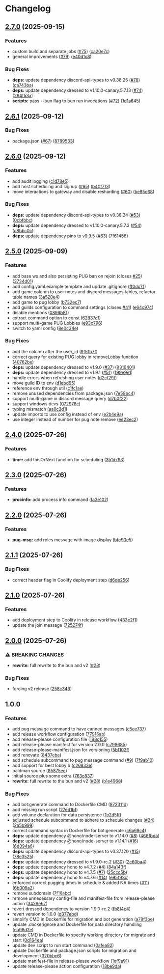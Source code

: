 # Changelog

## [2.7.0](https://github.com/HardCarryClub/bald-man-bot/compare/v2.6.1...v2.7.0) (2025-09-15)


### Features

* custom build and separate jobs ([#75](https://github.com/HardCarryClub/bald-man-bot/issues/75)) ([ca20e7c](https://github.com/HardCarryClub/bald-man-bot/commit/ca20e7c8fd2657d350c763c2b0153e94fdcf2dd1))
* general improvements ([#79](https://github.com/HardCarryClub/bald-man-bot/issues/79)) ([e40d1c8](https://github.com/HardCarryClub/bald-man-bot/commit/e40d1c8e1f109a657ff49d9389bef888d901ab7f))


### Bug Fixes

* **deps:** update dependency discord-api-types to v0.38.25 ([#78](https://github.com/HardCarryClub/bald-man-bot/issues/78)) ([ca743ba](https://github.com/HardCarryClub/bald-man-bot/commit/ca743ba71e73c2fac05a61481f2a9b83f22c098c))
* **deps:** update dependency dressed to v1.10.0-canary.5.7.13 ([#74](https://github.com/HardCarryClub/bald-man-bot/issues/74)) ([284f53a](https://github.com/HardCarryClub/bald-man-bot/commit/284f53a63e756f5db41174f7cc988bed7e2e6f7e))
* **scripts:** pass --bun flag to bun run invocations ([#72](https://github.com/HardCarryClub/bald-man-bot/issues/72)) ([1d1a645](https://github.com/HardCarryClub/bald-man-bot/commit/1d1a6457cea3aa510779487e0daa9de1cb0433dd))

## [2.6.1](https://github.com/HardCarryClub/bald-man-bot/compare/v2.6.0...v2.6.1) (2025-09-12)


### Bug Fixes

* package.json ([#67](https://github.com/HardCarryClub/bald-man-bot/issues/67)) ([8789533](https://github.com/HardCarryClub/bald-man-bot/commit/87895334f900f8edfd08c542ef0cbff252ee59cc))

## [2.6.0](https://github.com/HardCarryClub/bald-man-bot/compare/v2.5.0...v2.6.0) (2025-09-12)


### Features

* add audit logging ([c1d78e5](https://github.com/HardCarryClub/bald-man-bot/commit/c1d78e5998c8d849b614aa2d1c6ce5675e39f0a8))
* add host scheduling and signup ([#65](https://github.com/HardCarryClub/bald-man-bot/issues/65)) ([b40f713](https://github.com/HardCarryClub/bald-man-bot/commit/b40f713e9ba0b7f1fc6ea97d220620576668eae3))
* move interactions to gateway and disable resharding ([#60](https://github.com/HardCarryClub/bald-man-bot/issues/60)) ([be85c68](https://github.com/HardCarryClub/bald-man-bot/commit/be85c686ba5b8d6f3f9bacfeff2fa6d1f5abb5ee))


### Bug Fixes

* **deps:** update dependency discord-api-types to v0.38.24 ([#53](https://github.com/HardCarryClub/bald-man-bot/issues/53)) ([0cbfbbc](https://github.com/HardCarryClub/bald-man-bot/commit/0cbfbbc7ebb1118cd237e601e01fcac48c636bec))
* **deps:** update dependency dressed to v1.10.0-canary.5.7.3 ([#54](https://github.com/HardCarryClub/bald-man-bot/issues/54)) ([c8bbc0c](https://github.com/HardCarryClub/bald-man-bot/commit/c8bbc0c2cc150bb0a448f6311e58ab6505317583))
* **deps:** update dependency pino to v9.9.5 ([#63](https://github.com/HardCarryClub/bald-man-bot/issues/63)) ([7f61456](https://github.com/HardCarryClub/bald-man-bot/commit/7f61456de2f16c2cb961b441532d3207d9248b3d))

## [2.5.0](https://github.com/HardCarryClub/bald-man-bot/compare/v2.4.0...v2.5.0) (2025-09-09)


### Features

* add base ws and also persisting PUG ban on rejoin (closes [#25](https://github.com/HardCarryClub/bald-man-bot/issues/25)) ([3734d01](https://github.com/HardCarryClub/bald-man-bot/commit/3734d0158cadc229839bde94df82e192b91028e5))
* add config.yaml.example template and update .gitignore ([ff0dc71](https://github.com/HardCarryClub/bald-man-bot/commit/ff0dc71813fc3246cb771bb5c9cb6fc83a70d5fb))
* add game column to user notes and discord messages tables, refactor table names ([3a520e4](https://github.com/HardCarryClub/bald-man-bot/commit/3a520e4add25a2c5eab516fc34f73beac4fbe282))
* add game to pug lobby ([b732ec7](https://github.com/HardCarryClub/bald-man-bot/commit/b732ec7bc4da258c020f5014faad360c01469f0c))
* add guilds configuration to command settings (closes [#41](https://github.com/HardCarryClub/bald-man-bot/issues/41)) ([e64c974](https://github.com/HardCarryClub/bald-man-bot/commit/e64c974ea5aa6e947befeb02db64f131f06f4194))
* disable mentions ([0899b81](https://github.com/HardCarryClub/bald-man-bot/commit/0899b81b5c3ea56eab9e90b8471c2243e0e1ffb0))
* extract command option to const ([62837c1](https://github.com/HardCarryClub/bald-man-bot/commit/62837c1c35321c2d517235439833e33b22f84fcb))
* support multi-game PUG Lobbies ([e93c796](https://github.com/HardCarryClub/bald-man-bot/commit/e93c796bd9c0d1ca7cf832157f0532d87604ae85))
* switch to yaml config ([8e0c34e](https://github.com/HardCarryClub/bald-man-bot/commit/8e0c34ed5d1fe4e8de1bcc820113434e897c93fc))


### Bug Fixes

* add the column after the user_id ([9f51b7f](https://github.com/HardCarryClub/bald-man-bot/commit/9f51b7f28315bfc71f834d4622da1ab1a06aec2a))
* correct query for existing PUG lobby in removeLobby function ([40762be](https://github.com/HardCarryClub/bald-man-bot/commit/40762bea9ca599236fe9fa3e7eebd431bd5d88e3))
* **deps:** update dependency dressed to v1.9.0 ([#37](https://github.com/HardCarryClub/bald-man-bot/issues/37)) ([9316401](https://github.com/HardCarryClub/bald-man-bot/commit/931640180c6c2d52ecb39704088c4eb696b941b5))
* **deps:** update dependency dressed to v1.9.1 ([#51](https://github.com/HardCarryClub/bald-man-bot/issues/51)) ([199e9e1](https://github.com/HardCarryClub/bald-man-bot/commit/199e9e146a81f4822ad5d6f1b68d8a30dda5b481))
* handle errors when refreshing user notes ([d2cf29f](https://github.com/HardCarryClub/bald-man-bot/commit/d2cf29f0276b1c08fc184a7b03889a080605a5dd))
* move guild ID to env ([d1ebd95](https://github.com/HardCarryClub/bald-man-bot/commit/d1ebd95180d8e2a5f58c0a4b7f1f27890d420071))
* reference env through util ([c1fc1ae](https://github.com/HardCarryClub/bald-man-bot/commit/c1fc1ae91cd29407cf9ccb491fd42e455f1d822c))
* remove unused dependencies from package.json ([7e59bc4](https://github.com/HardCarryClub/bald-man-bot/commit/7e59bc43fad6616124f933f08789767680a2d9ba))
* support multi-game in discord message query ([d7b0f22](https://github.com/HardCarryClub/bald-man-bot/commit/d7b0f22216687faaa49dff3f47c343b22b05a826))
* support windows devs ([072978c](https://github.com/HardCarryClub/bald-man-bot/commit/072978c9e41d049f054e25e82dc683749bc650e0))
* typing mismatch ([aa0c2d1](https://github.com/HardCarryClub/bald-man-bot/commit/aa0c2d1580001314c49589fd37b44b44835e2994))
* update imports to use config instead of env ([e2b4e9a](https://github.com/HardCarryClub/bald-man-bot/commit/e2b4e9a150c93c9cf43f2376d7967ba134de4c4f))
* use integer instead of number for pug note remove ([ee23ec2](https://github.com/HardCarryClub/bald-man-bot/commit/ee23ec27ccc164b88af4f5505261a41b7a3bb397))

## [2.4.0](https://github.com/HardCarryClub/bald-man-bot/compare/v2.3.0...v2.4.0) (2025-07-26)


### Features

* **time:** add thisOrNext function for scheduling ([3b1d793](https://github.com/HardCarryClub/bald-man-bot/commit/3b1d79312d52136193c751ae1637ab7f18e4d0bd))

## [2.3.0](https://github.com/HardCarryClub/bald-man-bot/compare/v2.2.0...v2.3.0) (2025-07-26)


### Features

* **procinfo:** add process info command ([fa3e102](https://github.com/HardCarryClub/bald-man-bot/commit/fa3e1023efd92a12de9ac74bfad09d50a35d5751))

## [2.2.0](https://github.com/HardCarryClub/bald-man-bot/compare/v2.1.1...v2.2.0) (2025-07-26)


### Features

* **pug-msg:** add roles message with image display ([bfc90e5](https://github.com/HardCarryClub/bald-man-bot/commit/bfc90e51f03f36f2b83d0f74bbf3c556a814a970))

## [2.1.1](https://github.com/HardCarryClub/bald-man-bot/compare/v2.1.0...v2.1.1) (2025-07-26)


### Bug Fixes

* correct header flag in Coolify deployment step ([d6de256](https://github.com/HardCarryClub/bald-man-bot/commit/d6de256f80d181e1035cd5839d18e68e364fc25b))

## [2.1.0](https://github.com/HardCarryClub/bald-man-bot/compare/v2.0.0...v2.1.0) (2025-07-26)


### Features

* add deployment step to Coolify in release workflow ([433e2f1](https://github.com/HardCarryClub/bald-man-bot/commit/433e2f194ebad72586d7a2b2dc93a6db637095dd))
* update the join message ([725274f](https://github.com/HardCarryClub/bald-man-bot/commit/725274f27fb0f151b7b14231ef1a17b173b6cb73))

## [2.0.0](https://github.com/HardCarryClub/bald-man-bot/compare/v1.0.0...v2.0.0) (2025-07-26)

### ⚠ BREAKING CHANGES

* **rewrite:** full rewrite to the bun and v2 ([#28](https://github.com/HardCarryClub/bald-man-bot/issues/28))

### Bug Fixes

* forcing v2 release ([258c346](https://github.com/HardCarryClub/bald-man-bot/commit/258c346db1335ce87f6262f5b779bb45030078f0))

## 1.0.0

### Features

* add pug message command to have canned messages ([c5ee737](https://github.com/HardCarryClub/bald-man-bot/commit/c5ee7372f9403c29cad5ba5bfe5d86d726d3733f))
* add release workflow configuration ([77916ab](https://github.com/HardCarryClub/bald-man-bot/commit/77916abbd1293a71bc5a798941e2d37ee84b0c4e))
* add release-please configuration file ([198c155](https://github.com/HardCarryClub/bald-man-bot/commit/198c155647e5275e59195a875622dfbef510a149))
* add release-please manifest for version 2.0.0 ([c796685](https://github.com/HardCarryClub/bald-man-bot/commit/c796685995b2efaa7f5531fab9eff06bce125009))
* add release-please-manifest.json for versioning ([5b1102f](https://github.com/HardCarryClub/bald-man-bot/commit/5b1102fb6672740b5a3e55f1b2b8f26142db1329))
* add renovate ([8437eba](https://github.com/HardCarryClub/bald-man-bot/commit/8437eba1c004e80a29842a07ce8982894a1e6a5b))
* add schedule subcommand to pug message command ([#9](https://github.com/HardCarryClub/bald-man-bot/issues/9)) ([7f9ab10](https://github.com/HardCarryClub/bald-man-bot/commit/7f9ab1038383f50b5a68f2b23b65e1d38d642793))
* add support for best lobby b ([c26833e](https://github.com/HardCarryClub/bald-man-bot/commit/c26833edceda615c9aa300d334f3e6e77f5faef2))
* baldman source ([85875ec](https://github.com/HardCarryClub/bald-man-bot/commit/85875ec520be9c3061a8b6a66dfbfa0a76cc2b7d))
* initial source plus some extra ([763c837](https://github.com/HardCarryClub/bald-man-bot/commit/763c837249c48e0da7269f74724ebe744836f289))
* **rewrite:** full rewrite to the bun and v2 ([#28](https://github.com/HardCarryClub/bald-man-bot/issues/28)) ([b1e4968](https://github.com/HardCarryClub/bald-man-bot/commit/b1e4968f69674bcc64c8eac59dac6da8e3d4e148))


### Bug Fixes

* add bot:generate command to Dockerfile CMD ([872311d](https://github.com/HardCarryClub/bald-man-bot/commit/872311d5a5754dff41f660064c1ca7a310be7f60))
* add missing run script ([27ed1bf](https://github.com/HardCarryClub/bald-man-bot/commit/27ed1bf2f4802af6f0938b3a275ecc9cd2cf33bf))
* add volume declaration for data persistence ([1b2d5ff](https://github.com/HardCarryClub/bald-man-bot/commit/1b2d5ff722ba6f0d80c98c651f3b8c0e5f3928b8))
* adjusted schedule subcommand to adhere to schedule changes ([#24](https://github.com/HardCarryClub/bald-man-bot/issues/24)) ([2a5b999](https://github.com/HardCarryClub/bald-man-bot/commit/2a5b9992a8b3e047bd62302a0bd8a83289a9c593))
* correct command syntax in Dockerfile for bot:generate ([c6a68c4](https://github.com/HardCarryClub/bald-man-bot/commit/c6a68c4e0896658c7916edd616e9e1bb54ee1217))
* **deps:** update dependency @hono/node-server to v1.14.0 ([#8](https://github.com/HardCarryClub/bald-man-bot/issues/8)) ([466fbda](https://github.com/HardCarryClub/bald-man-bot/commit/466fbdaadcb1d27602a726ca79f84c0b49534221))
* **deps:** update dependency @hono/node-server to v1.14.1 ([#16](https://github.com/HardCarryClub/bald-man-bot/issues/16)) ([6d094a6](https://github.com/HardCarryClub/bald-man-bot/commit/6d094a68f5f9d39c3943ebe75f421a2edb3f16e4))
* **deps:** update dependency discord-api-types to v0.37.120 ([#15](https://github.com/HardCarryClub/bald-man-bot/issues/15)) ([78e3525](https://github.com/HardCarryClub/bald-man-bot/commit/78e352591c5d3d40f3f99276b547677a609d7220))
* **deps:** update dependency dressed to v1.9.0-rc.2 ([#30](https://github.com/HardCarryClub/bald-man-bot/issues/30)) ([2c60ba4](https://github.com/HardCarryClub/bald-man-bot/commit/2c60ba43778c30b35288029868ed34662ecf6bee))
* **deps:** update dependency hono to v4.7.2 ([#4](https://github.com/HardCarryClub/bald-man-bot/issues/4)) ([84a143f](https://github.com/HardCarryClub/bald-man-bot/commit/84a143fc537031415aae9245e07f156fdd316316))
* **deps:** update dependency hono to v4.7.5 ([#7](https://github.com/HardCarryClub/bald-man-bot/issues/7)) ([25ccc5b](https://github.com/HardCarryClub/bald-man-bot/commit/25ccc5bf6d1a96e67bc349c3c0b7fda69dca729b))
* **deps:** update dependency hono to v4.7.6 ([#14](https://github.com/HardCarryClub/bald-man-bot/issues/14)) ([e95f93c](https://github.com/HardCarryClub/bald-man-bot/commit/e95f93c43ff831765b52a2fbf6b3562ce1aed47c))
* enforced correct pugging times in schedule & added NA times ([#11](https://github.com/HardCarryClub/bald-man-bot/issues/11)) ([6b009a2](https://github.com/HardCarryClub/bald-man-bot/commit/6b009a20c994cade12a45f3ab5e0f056ed62537b))
* remove subdomain ([7f16abc](https://github.com/HardCarryClub/bald-man-bot/commit/7f16abc0068eaa1c714121cee9bf3f6a9c035ce4))
* remove unnecessary config-file and manifest-file from release-please action ([3428e67](https://github.com/HardCarryClub/bald-man-bot/commit/3428e672be3adf80448c907fd27111ef95258884))
* revert dressed dependency to version 1.9.0-rc.2 ([fb8f4c4](https://github.com/HardCarryClub/bald-man-bot/commit/fb8f4c41a96f0a24a7a575e226590c796ad22ce0))
* revert version to 1.0.0 ([d377ebd](https://github.com/HardCarryClub/bald-man-bot/commit/d377ebdf6886851208fe241b5097d6448889da9f))
* simplify CMD in Dockerfile for migration and bot generation ([a78f3be](https://github.com/HardCarryClub/bald-man-bot/commit/a78f3be4c12c6bf235ba7d82892de46f6f61072a))
* update .dockerignore and Dockerfile for data directory handling ([ea08d2e](https://github.com/HardCarryClub/bald-man-bot/commit/ea08d2e6ff9817a952919dc911ad73a93aac1d12))
* update CMD in Dockerfile to specify working directory for migrate and start ([0d164ea](https://github.com/HardCarryClub/bald-man-bot/commit/0d164ead27c7cf73d900401ab7275ec8e85b9916))
* update dev script to run start command ([0afea82](https://github.com/HardCarryClub/bald-man-bot/commit/0afea8233052aec210b0d1ab858e3f1be538df6d))
* update Dockerfile and package.json scripts for migration and development ([320bbc6](https://github.com/HardCarryClub/bald-man-bot/commit/320bbc63a5dfd90d28d36cc54abe6810662889ff))
* update manifest-file in release-please workflow ([1ef9a91](https://github.com/HardCarryClub/bald-man-bot/commit/1ef9a91e45b489c0382659a5a5d36ada770847f9))
* update release-please action configuration ([18be9da](https://github.com/HardCarryClub/bald-man-bot/commit/18be9dad767f12568e3ee34b84992e2421be74a9))
